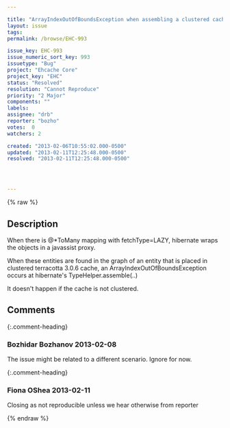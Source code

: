 ```yaml
---

title: "ArrayIndexOutOfBoundsException when assembling a clustered cache entry"
layout: issue
tags: 
permalink: /browse/EHC-993

issue_key: EHC-993
issue_numeric_sort_key: 993
issuetype: "Bug"
project: "Ehcache Core"
project_key: "EHC"
status: "Resolved"
resolution: "Cannot Reproduce"
priority: "2 Major"
components: ""
labels: 
assignee: "drb"
reporter: "bozho"
votes:  0
watchers: 2

created: "2013-02-06T10:55:02.000-0500"
updated: "2013-02-11T12:25:48.000-0500"
resolved: "2013-02-11T12:25:48.000-0500"




---
```


{% raw %}

## Description

<div markdown="1" class="description">

When there is @\*ToMany mapping with fetchType=LAZY, hibernate wraps the objects in a javassist proxy. 

When these entities are found in the graph of an entity that is placed in clustered terracotta 3.0.6 cache, an ArrayIndexOutOfBoundsException occurs at hibernate's TypeHelper.assemble(..)

It doesn't happen if the cache is not clustered.


</div>

## Comments


{:.comment-heading}
### **Bozhidar Bozhanov** <span class="date">2013-02-08</span>

<div markdown="1" class="comment">

The issue might be related to a different scenario. Ignore for now.

</div>


{:.comment-heading}
### **Fiona OShea** <span class="date">2013-02-11</span>

<div markdown="1" class="comment">

Closing as not reproducible unless we hear otherwise from reporter

</div>



{% endraw %}
